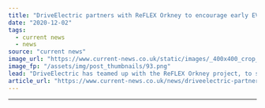 ```yaml
---
title: "DriveElectric partners with ReFLEX Orkney to encourage early EV adoption on the green island"
date: "2020-12-02"
tags: 
  - current news
  - news
source: "current news"
image_url: "https://www.current-news.co.uk/static/images/_400x400_crop_center-center/Hammars-Hill-Orkney-Wind-OREF.png"
image_fp: "/assets/img/post_thumbnails/93.png"
lead: "​DriveElectric has teamed up with the ReFLEX Orkney project, to support electric vehicles (EVs) to further develop flexibility on the island."
article_url: "https://www.current-news.co.uk/news/driveelectric-partners-with-reflex-orkney-to-encourage-early-ev-adoption-on-the-green-island?utm_source=rss-feeds&utm_medium=rss&utm_campaign=rss"
---
```


---
